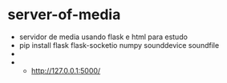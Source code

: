 # server-of-media
 - servidor de media usando flask e html para estudo
 - pip install flask flask-socketio numpy sounddevice soundfile
 -
- - http://127.0.0.1:5000/
